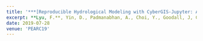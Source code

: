 ```yaml
---
title: '***[Reproducible Hydrological Modeling with CyberGIS-Jupyter: A Case Study on SUMMA](https://dl.acm.org/doi/abs/10.1145/3332186.3333052)***'
excerpt: **Lyu, F.**, Yin, D., Padmanabhan, A., Choi, Y., Goodall, J, Castronova, A., Tarboton, D, Wang, S.(2019). Reproducible Hydrological Modeling with CyberGIS-Jupyter: A Case Study on SUMMA. In Proceedings of the Practice and Experience in Advanced Research Computing on Rise of the Machines. Association for Computing Machinery, New York, NY, USA, Article 21, 1–6.
date: 2019-07-28
venue: 'PEARC19'
---
```

